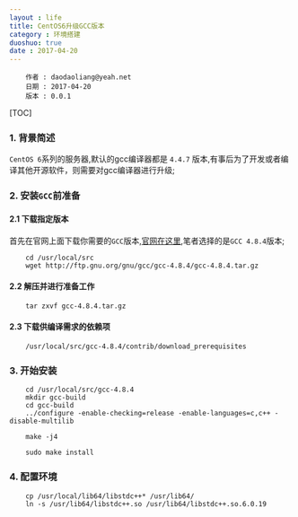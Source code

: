 ```yaml
---
layout : life
title: CentOS6升级GCC版本
category : 环境搭建
duoshuo: true
date : 2017-04-20
---
```




```
	作者 : daodaoliang@yeah.net
	日期 : 2017-04-20
	版本 : 0.0.1
```

<!-- more -->

[TOC]


### 1. 背景简述

`CentOS 6`系列的服务器,默认的gcc编译器都是 `4.4.7` 版本,有事后为了开发或者编译其他开源软件，则需要对gcc编译器进行升级;

### 2. 安装`GCC`前准备

#### 2.1 下载指定版本

首先在官网上面下载你需要的`GCC`版本,[官网在这里][1],笔者选择的是`GCC 4.8.4`版本;

```
	cd /usr/local/src
    wget http://ftp.gnu.org/gnu/gcc/gcc-4.8.4/gcc-4.8.4.tar.gz
```

#### 2.2 解压并进行准备工作

```
	tar zxvf gcc-4.8.4.tar.gz
```
#### 2.3 下载供编译需求的依赖项

```
	/usr/local/src/gcc-4.8.4/contrib/download_prerequisites
```

### 3. 开始安装

```
	cd /usr/local/src/gcc-4.8.4
    mkdir gcc-build
    cd gcc-build
    ../configure -enable-checking=release -enable-languages=c,c++ -disable-multilib
```

```
	make -j4
```

```
	sudo make install
```

### 4. 配置环境

```
	cp /usr/local/lib64/libstdc++* /usr/lib64/
    ln -s /usr/lib64/libstdc++.so /usr/lib64/libstdc++.so.6.0.19
```

[1]:http://ftp.gnu.org/gnu/gcc
